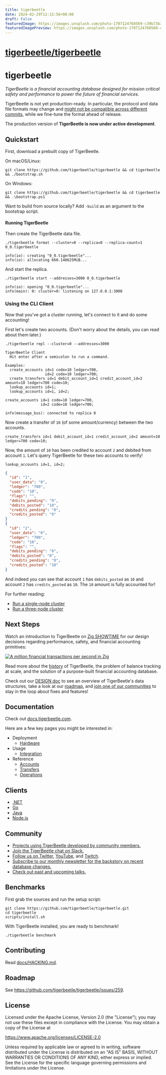 ```yaml
---
title: tigerbeetle
date: 2024-02-29T12:15:56+08:00
draft: False
featuredImage: https://images.unsplash.com/photo-1707124760569-c39b73b374f2?ixid=M3w0NjAwMjJ8MHwxfHJhbmRvbXx8fHx8fHx8fDE3MDkxODAwODl8&ixlib=rb-4.0.3
featuredImagePreview: https://images.unsplash.com/photo-1707124760569-c39b73b374f2?ixid=M3w0NjAwMjJ8MHwxfHJhbmRvbXx8fHx8fHx8fDE3MDkxODAwODl8&ixlib=rb-4.0.3
---
```


# [tigerbeetle/tigerbeetle](https://github.com/tigerbeetle/tigerbeetle)

# tigerbeetle

*TigerBeetle is a financial accounting database designed for mission critical safety and performance to power the future of financial services.*

TigerBeetle is not yet production-ready. In particular, the protocol and data file formats may change and [might not be compatible across different commits](https://github.com/tigerbeetle/tigerbeetle/issues/1109), while we fine-tune the format ahead of release.

The production version of **TigerBeetle is now under active development**.

## Quickstart

First, download a prebuilt copy of TigerBeetle.

On macOS/Linux:

```console
git clone https://github.com/tigerbeetle/tigerbeetle && cd tigerbeetle && ./bootstrap.sh
```

On Windows:

```console
git clone https://github.com/tigerbeetle/tigerbeetle && cd tigerbeetle && .\bootstrap.ps1
```

Want to build from source locally? Add `-build` as an argument to the bootstrap script.

#### Running TigerBeetle

Then create the TigerBeetle data file.

```console
./tigerbeetle format --cluster=0 --replica=0 --replica-count=1 0_0.tigerbeetle
```
```console
info(io): creating "0_0.tigerbeetle"...
info(io): allocating 660.140625MiB...
```

And start the replica.

```console
./tigerbeetle start --addresses=3000 0_0.tigerbeetle
```
```console
info(io): opening "0_0.tigerbeetle"...
info(main): 0: cluster=0: listening on 127.0.0.1:3000
```

### Using the CLI Client

Now that you've got a cluster running, let's connect to it and do some
accounting!

First let's create two accounts. (Don't worry about the details, you
can read about them later.)

```console
./tigerbeetle repl --cluster=0 --addresses=3000
```
```console
TigerBeetle Client
  Hit enter after a semicolon to run a command.

Examples:
  create_accounts id=1 code=10 ledger=700,
                  id=2 code=10 ledger=700;
  create_transfers id=1 debit_account_id=1 credit_account_id=2 amount=10 ledger=700 code=10;
  lookup_accounts id=1;
  lookup_accounts id=1, id=2;
```
```console
create_accounts id=1 code=10 ledger=700,
                id=2 code=10 ledger=700;
```
```console
info(message_bus): connected to replica 0
```

Now create a transfer of `10` (of some amount/currency) between the two accounts.

```console
create_transfers id=1 debit_account_id=1 credit_account_id=2 amount=10 ledger=700 code=10;
```

Now, the amount of `10` has been credited to account `2` and debited
from account `1`. Let's query TigerBeetle for these two accounts to
verify!

```console
lookup_accounts id=1, id=2;
```
```json
{
  "id": "1",
  "user_data": "0",
  "ledger": "700",
  "code": "10",
  "flags": "",
  "debits_pending": "0",
  "debits_posted": "10",
  "credits_pending": "0",
  "credits_posted": "0"
}
{
  "id": "2",
  "user_data": "0",
  "ledger": "700",
  "code": "10",
  "flags": "",
  "debits_pending": "0",
  "debits_posted": "0",
  "credits_pending": "0",
  "credits_posted": "10"
}
```

And indeed you can see that account `1` has `debits_posted` as `10`
and account `2` has `credits_posted` as `10`. The `10` amount is fully
accounted for!

For further reading:

* [Run a single-node cluster](https://docs.tigerbeetle.com/quick-start/single-binary)
* [Run a three-node cluster](https://docs.tigerbeetle.com/quick-start/single-binary-three)

## Next Steps

Watch an introduction to TigerBeetle on [Zig
SHOWTIME](https://www.youtube.com/watch?v=BH2jvJ74npM) for our design
decisions regarding performance, safety, and financial accounting
primitives:

[![A million financial transactions per second in
Zig](https://img.youtube.com/vi/BH2jvJ74npM/0.jpg)](https://www.youtube.com/watch?v=BH2jvJ74npM)

Read more about the [history](./docs/HISTORY.md) of TigerBeetle, the
problem of balance tracking at scale, and the solution of a
purpose-built financial accounting database.

Check out our [DESIGN doc](./docs/DESIGN.md) to see an overview of
TigerBeetle's data structures, take a look at our
[roadmap](https://github.com/tigerbeetle/tigerbeetle/issues/259), and
[join one of our communities](#Community) to stay in the loop about
fixes and features!

## Documentation

Check out [docs.tigerbeetle.com](https://docs.tigerbeetle.com/).

Here are a few key pages you might be interested in:

- Deployment
  - [Hardware](https://docs.tigerbeetle.com/deploy/hardware)
- Usage
  - [Integration](https://docs.tigerbeetle.com/#designing-for-tigerbeetle)
- Reference
  - [Accounts](https://docs.tigerbeetle.com/reference/accounts)
  - [Transfers](https://docs.tigerbeetle.com/reference/transfers)
  - [Operations](https://docs.tigerbeetle.com/reference/operations)

## Clients

* [.NET](https://docs.tigerbeetle.com/clients/dotnet)
* [Go](https://docs.tigerbeetle.com/clients/go)
* [Java](https://docs.tigerbeetle.com/clients/java)
* [Node.js](https://docs.tigerbeetle.com/clients/node)

## Community

* [Projects using TigerBeetle developed by community members.](./docs/COMMUNITY_PROJECTS.md)
* [Join the TigerBeetle chat on Slack.](https://slack.tigerbeetle.com/invite)
* [Follow us on Twitter](https://twitter.com/TigerBeetleDB), [YouTube](https://www.youtube.com/@tigerbeetledb), and [Twitch](https://www.twitch.tv/tigerbeetle).
* [Subscribe to our monthly newsletter for the backstory on recent database changes.](https://mailchi.mp/8e9fa0f36056/subscribe-to-tigerbeetle)
* [Check out past and upcoming talks.](/docs/TALKS.md)

## Benchmarks

First grab the sources and run the setup script:

```console
git clone https://github.com/tigerbeetle/tigerbeetle.git
cd tigerbeetle
scripts/install.sh
```

With TigerBeetle installed, you are ready to benchmark!

```console
./tigerbeetle benchmark
```

## Contributing

Read [docs/HACKING.md](docs/HACKING.md).

## Roadmap

See https://github.com/tigerbeetle/tigerbeetle/issues/259.

## License
Licensed under the Apache License, Version 2.0 (the "License"); you may not use these files except in compliance with the License. You may obtain a copy of the License at

https://www.apache.org/licenses/LICENSE-2.0

Unless required by applicable law or agreed to in writing, software distributed under the License is distributed on an "AS IS" BASIS, WITHOUT WARRANTIES OR CONDITIONS OF ANY KIND, either express or implied. See the License for the specific language governing permissions and limitations under the License.
